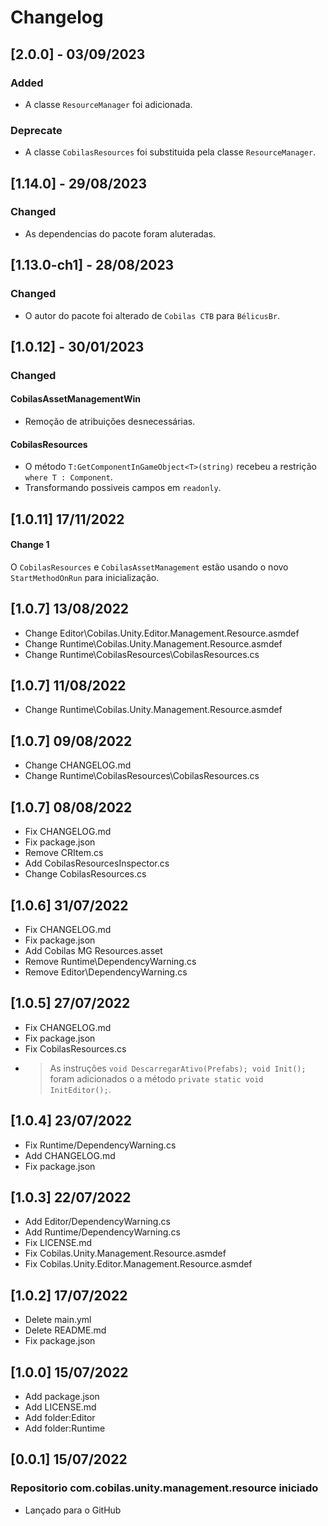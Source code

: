 # Changelog
## [2.0.0] - 03/09/2023
### Added
- A classe `ResourceManager` foi adicionada.
### Deprecate
- A classe `CobilasResources` foi substituida pela classe `ResourceManager`.
## [1.14.0] - 29/08/2023
### Changed
- As dependencias do pacote foram aluteradas.
## [1.13.0-ch1] - 28/08/2023
### Changed
- O autor do pacote foi alterado de `Cobilas CTB` para `BélicusBr`.
## [1.0.12] - 30/01/2023
### Changed
#### CobilasAssetManagementWin
- Remoção de atribuições desnecessárias.
#### CobilasResources
- O método `T:GetComponentInGameObject<T>(string)` recebeu a restrição `where T : Component`.
- Transformando possiveis campos em `readonly`.
## [1.0.11] 17/11/2022
#### Change 1
O `CobilasResources` e `CobilasAssetManagement` estão usando o novo `StartMethodOnRun` para inicialização.
## [1.0.7] 13/08/2022
- Change Editor\Cobilas.Unity.Editor.Management.Resource.asmdef
- Change Runtime\Cobilas.Unity.Management.Resource.asmdef
- Change Runtime\CobilasResources\CobilasResources.cs
## [1.0.7] 11/08/2022
- Change Runtime\Cobilas.Unity.Management.Resource.asmdef
## [1.0.7] 09/08/2022
- Change CHANGELOG.md
- Change Runtime\CobilasResources\CobilasResources.cs
## [1.0.7] 08/08/2022
- Fix CHANGELOG.md
- Fix package.json
- Remove CRItem.cs
- Add CobilasResourcesInspector.cs
- Change CobilasResources.cs
## [1.0.6] 31/07/2022
- Fix CHANGELOG.md
- Fix package.json
- Add Cobilas MG Resources.asset
- Remove Runtime\DependencyWarning.cs
- Remove Editor\DependencyWarning.cs
## [1.0.5] 27/07/2022
- Fix CHANGELOG.md
- Fix package.json
- Fix CobilasResources.cs
- > As instruções `void DescarregarAtivo(Prefabs); void Init();` foram adicionados o a método `private static void InitEditor();`.
## [1.0.4] 23/07/2022
- Fix Runtime/DependencyWarning.cs
- Add CHANGELOG.md
- Fix package.json
## [1.0.3] 22/07/2022
- Add Editor/DependencyWarning.cs
- Add Runtime/DependencyWarning.cs
- Fix LICENSE.md
- Fix Cobilas.Unity.Management.Resource.asmdef
- Fix Cobilas.Unity.Editor.Management.Resource.asmdef
## [1.0.2] 17/07/2022
- Delete main.yml
- Delete README.md
- Fix package.json
## [1.0.0] 15/07/2022
- Add package.json
- Add LICENSE.md
- Add folder:Editor
- Add folder:Runtime
## [0.0.1] 15/07/2022
### Repositorio com.cobilas.unity.management.resource iniciado
- Lançado para o GitHub